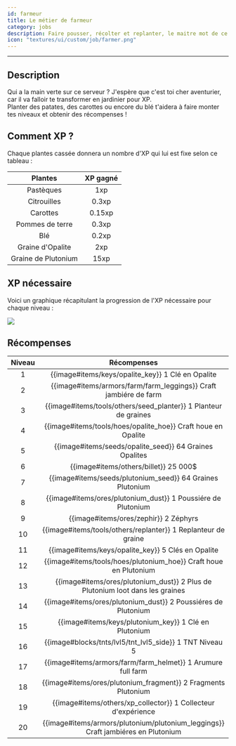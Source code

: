```yaml
---
id: farmeur
title: Le métier de farmeur
category: jobs
description: Faire pousser, récolter et replanter, le maitre mot de ce métier
icon: "textures/ui/custom/job/farmer.png"
---
```

___
## Description

Qui a la main verte sur ce serveur ? J'espère que c'est toi cher aventurier, car il va falloir te transformer en jardinier pour XP.  
Planter des patates, des carottes ou encore du blé t'aidera à faire monter tes niveaux et obtenir des récompenses ! 

## Comment XP ?

Chaque plantes cassée donnera un nombre d'XP qui lui est fixe selon ce tableau : 

Plantes | XP gagné
:------: | :------:
Pastèques | 1xp
Citrouilles | 0.3xp
Carottes | 0.15xp
Pommes de terre | 0.3xp
Blé | 0.2xp
Graine d'Opalite | 2xp
Graine de Plutonium | 15xp

## XP nécessaire

Voici un graphique récapitulant la progression de l'XP nécessaire pour chaque niveau :  

<img style="margin: 0 auto;" src="https://user-images.githubusercontent.com/109299545/179062119-d4ceae2f-0a9e-4d0b-a375-7fd3b3452178.PNG">

## Récompenses

Niveau | Récompenses
:----: | :---------: 
1 | {{image#items/keys/opalite_key}} 1 Clé en Opalite 
2 | {{image#items/armors/farm/farm_leggings}} Craft jambiére de farm 
3 | {{image#items/tools/others/seed_planter}} 1 Planteur de graines 
4 | {{image#items/tools/hoes/opalite_hoe}} Craft houe en Opalite 
5 | {{image#items/seeds/opalite_seed}} 64 Graines Opalites 
6 | {{image#items/others/billet}} 25 000$ 
7 | {{image#items/seeds/plutonium_seed}} 64 Graines Plutonium 
8 | {{image#items/ores/plutonium_dust}} 1 Poussiére de Plutonium 
9 | {{image#items/ores/zephir}} 2 Zéphyrs 
10 | {{image#items/tools/others/replanter}} 1 Replanteur de graine 
11 | {{image#items/keys/opalite_key}} 5 Clés en Opalite 
12 | {{image#items/tools/hoes/plutonium_hoe}} Craft houe en Plutonium 
13 | {{image#items/ores/plutonium_dust}} 2 Plus de Plutonium loot dans les graines 
14 | {{image#items/ores/plutonium_dust}} 2 Poussiéres de Plutonium 
15 | {{image#items/keys/plutonium_key}} 1 Clé en Plutonium 
16 | {{image#blocks/tnts/lvl5/tnt_lvl5_side}} 1 TNT Niveau 5
17 | {{image#items/armors/farm/farm_helmet}} 1 Arumure full farm 
18 | {{image#items/ores/plutonium_fragment}} 2 Fragments Plutonium 
19 | {{image#items/others/xp_collector}} 1 Collecteur d'expérience
20 | {{image#items/armors/plutonium/plutonium_leggings}} Craft jambiéres en Plutonium 

